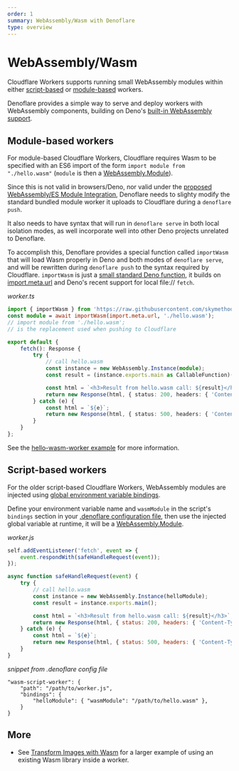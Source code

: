 ```yaml
---
order: 1
summary: WebAssembly/Wasm with Denoflare
type: overview
---
```


# WebAssembly/Wasm

Cloudflare Workers supports running small WebAssembly modules within either [script-based](https://blog.cloudflare.com/webassembly-on-cloudflare-workers/) or [module-based](https://blog.cloudflare.com/workers-javascript-modules/#are-there-non-javascript-modules) workers.

Denoflare provides a simple way to serve and deploy workers with WebAssembly components, building on Deno's [built-in WebAssembly support](https://deno.land/manual@v1.22.0/webassembly).

## Module-based workers

For module-based Cloudflare Workers, Cloudflare requires Wasm to be specified with an ES6 import of the form `import module from "./hello.wasm"` (`module` is then a [WebAssembly.Module](https://developer.mozilla.org/en-US/docs/Web/JavaScript/Reference/Global_Objects/WebAssembly/Module)).

Since this is not valid in browsers/Deno, nor valid under the [proposed WebAssembly/ES Module Integration](https://github.com/WebAssembly/esm-integration/tree/main/proposals/esm-integration#webassemblyes-module-integration), Denoflare needs to slighty modify the standard bundled module worker it uploads to Cloudflare during a `denoflare push`.

It also needs to have syntax that will run in `denoflare serve` in both local isolation modes, as well incorporate well into other Deno projects unrelated to Denoflare.

To accomplish this, Denoflare provides a special function called `importWasm` that will load Wasm properly in Deno and both modes of `denoflare serve`, and will be rewritten during `denoflare push` to the syntax required by Cloudflare. `importWasm` is just a [small standard Deno function](https://github.com/skymethod/denoflare/blob/v0.5.2/common/import_wasm.ts), it builds on [import.meta.url](https://deno.land/manual/examples/module_metadata) and Deno's recent support for local file:// `fetch`.

*worker.ts*
```ts
import { importWasm } from 'https://raw.githubusercontent.com/skymethod/denoflare/v0.5.2/common/import_wasm.ts';
const module = await importWasm(import.meta.url, './hello.wasm');
// import module from './hello.wasm';
// is the replacement used when pushing to Cloudflare

export default {
    fetch(): Response {
        try {
            // call hello.wasm
            const instance = new WebAssembly.Instance(module);
            const result = (instance.exports.main as CallableFunction)();

            const html = `<h3>Result from hello.wasm call: ${result}</h3>`;
            return new Response(html, { status: 200, headers: { 'Content-Type': 'text/html; charset=utf-8' } });
        } catch (e) {
            const html = `${e}`;
            return new Response(html, { status: 500, headers: { 'Content-Type': 'text/html; charset=utf-8' } });
        }
    }
};
```

See the [hello-wasm-worker example](https://github.com/skymethod/denoflare/blob/v0.5.2/examples/hello-wasm-worker/hello.ts) for more information.

## Script-based workers

For the older script-based Cloudflare Workers, WebAssembly modules are injected using [global environment variable bindings](https://developers.cloudflare.com/workers/platform/environment-variables).

Define your environment variable name and `wasmModule` in the script's `bindings` section in your [.denoflare configuration file](/cli/configuration), then use the injected global variable at runtime, it will be a [WebAssembly.Module](https://developer.mozilla.org/en-US/docs/Web/JavaScript/Reference/Global_Objects/WebAssembly/Module).

*worker.js*
```js
self.addEventListener('fetch', event => {
    event.respondWith(safeHandleRequest(event));
});

async function safeHandleRequest(event) {
    try {
        // call hello.wasm
        const instance = new WebAssembly.Instance(helloModule);
        const result = instance.exports.main();

        const html = `<h3>Result from hello.wasm call: ${result}</h3>`;
        return new Response(html, { status: 200, headers: { 'Content-Type': 'text/html; charset=utf-8' } });
    } catch (e) {
        const html = `${e}`;
        return new Response(html, { status: 500, headers: { 'Content-Type': 'text/html; charset=utf-8' } });
    }
}
```

*snippet from .denoflare config file*
```jsonc
"wasm-script-worker": {
    "path": "/path/to/worker.js",
    "bindings": {
        "helloModule": { "wasmModule": "/path/to/hello.wasm" },
    }
}
```

## More

- See [Transform Images with Wasm](/examples/transform-images-wasm) for a larger example of using an existing Wasm library inside a worker.
